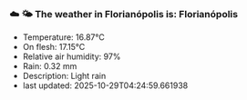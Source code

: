 ### ☁️ 🌤️  The weather in Florianópolis is: Florianópolis

- Temperature: 16.87°C
- On flesh: 17.15°C
- Relative air humidity: 97%
- Rain: 0.32 mm
- Description: Light rain
- last updated: 2025-10-29T04:24:59.661938
